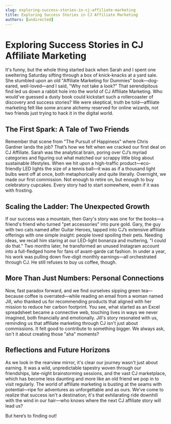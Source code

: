 ```yaml
---
slug: exploring-success-stories-in-cj-affiliate-marketing
title: Exploring Success Stories in CJ Affiliate Marketing
authors: [undirected]
---
```



# Exploring Success Stories in CJ Affiliate Marketing

It's funny, but the whole thing started back when Sarah and I spent one sweltering Saturday sifting through a box of knick-knacks at a yard sale. She stumbled upon an old "Affiliate Marketing for Dummies" book—dog-eared, well-loved—and I said, "Why not take a look?" That serendipitous find led us down a rabbit hole into the world of CJ Affiliate Marketing. Who would've guessed a dusty book could kickstart such a rollercoaster of discovery and success stories? We were skeptical, truth be told—affiliate marketing felt like some arcane alchemy reserved for online wizards, not two friends just trying to hack it in the digital world.

## The First Spark: A Tale of Two Friends

Remember that scene from "The Pursuit of Happiness" where Chris Gardner lands the job? That’s how we felt when we cracked our first deal on CJ Affiliate. Sarah was the analytical brain, poring over CJ’s myriad categories and figuring out what matched our scrappy little blog about sustainable lifestyles. When we hit upon a high-traffic product—eco-friendly LED lights the size of a tennis ball—it was as if a thousand light bulbs went off at once, both metaphorically and quite literally. Overnight, we made our first commission. Not enough to retire on, but enough to buy celebratory cupcakes. Every story had to start somewhere, even if it was with frosting.

## Scaling the Ladder: The Unexpected Growth

If our success was a mountain, then Gary's story was one for the books—a friend's friend who turned "pet accessories" into pure gold. Gary, the guy with two cats named after Guitar Heroes, tapped into CJ’s extensive affiliate offerings with one simple insight: people loved spoiling their pets. Needing ideas, we recall him staring at our LED-light bonanza and muttering, "I could do that." Two months later, he transformed an unused Instagram account into a full-fledged home for fans of avant-garde cat fashion. In under a year, his work was pulling down five-digit monthly earnings—all orchestrated through CJ. He still refuses to buy us coffee, though.

## More Than Just Numbers: Personal Connections

Now, fast paradox forward, and we find ourselves sipping green tea—because coffee is overrated—while reading an email from a woman named Jill, who thanked us for recommending products that aligned with her mission to reduce her carbon footprint. You see, what started as an Excel spreadsheet became a connective web, touching lives in ways we never imagined, both financially and emotionally. Jill's story resonated with us, reminding us that affiliate marketing through CJ isn't just about commissions. It felt good to contribute to something bigger. We always ask, isn't it about creating those "aha" moments?

## Reflections and Future Horizons

As we look in the rearview mirror, it's clear our journey wasn't just about earning. It was a wild, unpredictable tapestry woven through our friendships, late-night brainstorming sessions, and the vast CJ marketplace, which has become less daunting and more like an old friend we pop in to visit regularly. The world of affiliate marketing is busting at the seams with potential—ripe for adventures as unforgettable and as ours. We’ve come to realize that success isn't a destination; it's that exhilarating ride downhill with the wind in our hair—who knows where the next CJ affiliate story will lead us?

But here’s to finding out!

